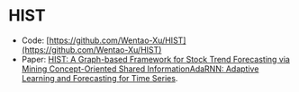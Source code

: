 # HIST
* Code: [https://github.com/Wentao-Xu/HIST](https://github.com/Wentao-Xu/HIST)
* Paper: [HIST: A Graph-based Framework for Stock Trend Forecasting via Mining Concept-Oriented Shared InformationAdaRNN: Adaptive Learning and Forecasting for Time Series](https://arxiv.org/abs/2110.13716).
